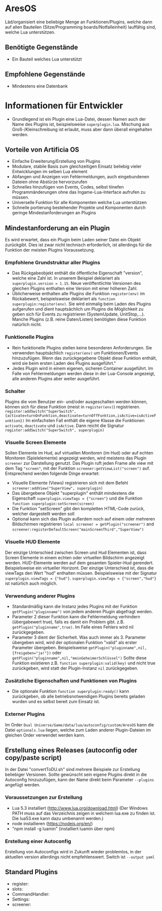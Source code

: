 # AresOS
Läd/organisiert eine beliebige Menge an Funktionen/Plugins, welche dann auf allen Bauteilen
(Sitze/Programming boards/Notfalleinheit) lauffähig sind, welche Lua unterstützen.

## Benötigte Gegenstände
* Ein Bauteil welches Lua unterstützt

## Empfohlene Gegenstände
* Mindestens eine Datenbank


# Informationen für Entwickler

* Grundlegend ist ein Plugin eine Lua-Datei, dessen Namen auch der Name des Plugins ist, beispielsweise
```superplugin.lua```. Mischung aus Groß-/Kleinschreibung ist erlaubt, muss aber dann überall eingehalten werden.

## Vorteile von Artificia OS
* Einfache Erweiterung/Erstellung von Plugins
* Modulare, stabile Basis zum gleichzeitigen Einsatz beliebig vieler Entwicklungen im selben Lua element
* Abfangen und Anzeigen von Fehlermeldungen, auch  eingebundenen Dateien ohne Abstürze hervorzurufen
* Schnelles hinzufügen von Events, Codes, selbst tiinefen Programmänderungen ohne das Ingame-Lua-Interface aufrufen zu müssen.
* Universelle Funktion für alle Komponenten welche Lua unterstützen
* Schnelle portierung bestehender Projekte und Komponenten durch geringe Mindestanforderungen an Plugins

## Mindestanforderung an ein Plugin

Es wird erwartet, dass ein Plugin beim Laden seiner Datei ein Objekt zurückgibt.
Dies ist zwar nicht technisch erforderlich, ist allerdings für die Funktion der meisten Plugins Voraussetzung.

### Empfohlene Grundstruktur aller Plugins
* Das Rückgabeobjekt enthält die öffentliche Eigenschaft "version", welche eine Zahl ist. In unserem Beispiel
deklariert als ```superplugin.version = 1.15```. Neue veröffentlichte Versionen des gleichen Plugins enthalten eine
Version mit einer höheren Zahl.
* Üblicherweise enthalten alle Plugins die Funktion ```register(env)``` im Rückabewert, beispielsweise deklariert als
```function superplugin:register(env)```. Sie wird einmalig beim Laden des Plugins aufgerufen und dient hauptsächlich
um Plugins die Möglichkeit zu geben sich für Events zu registrieren (SystemUpdate, UnitStop,...). Manche Plugins
(z.B. reine Daten/Listen) benötigten diese Funktion natürlich nicht.

### Funktionelle Plugins
* Rein funktionelle Plugins stellen keine besonderen Anforderungen. Sie verwenden hauptsächlich ```register(env)``` um
Funktionen/Events hinzuzufügen. Wenn das zurückgegebene Objekt diese Funktion enthält, wird sie beim ersten Laden
des Plugins ausgeführt."
* Jedes Plugin wird in einem eigenen, sicheren Container ausgeführt. Im Falle von Fehlermeldungen werden diese in der
Lua-Console angezeigt, alle anderen Plugins aber weiter ausgeführt.

### Schalter
Plugins die vom Benutzer ein- und/oder ausgeschalten werden können, können sich für diese Funktion (meist in
```register(env)```) registrieren.
```register:addSwitch("SuperSwitch", {activate=turnOnFunktion,deactivate=turnOffFunktion,isActive=isActiveFunktion})```
Im einfachsten Fall enthält die eigene Klasse die Funktionen ```activate```, ```deactivate``` und ```isActive```. Dann
reicht die Signatur ```register:addSwitch("SuperSwitch", superplugin)```

### Visuelle Screen Elemente
Sollen Elemente im Hud, auf virtuellen Monitoren (im Hud) oder auf echten Monitoren (Spielelemente) angezeigt werden,
wird meistens das Plugin ```screener``` zur Darstellung genutzt. Das Plugin ruft jeden Frame alle view mit dem
Tag ```"screen"```, mit der Funktion ```screener:getViewList("screen")``` auf. Entsprechend werden
folgende Dinge erwartet:
* Visuelle Elemente (Views) registrieren sich mit dem Befehl ```screener:addView("SuperView", superplugin)```
* Das übergebene Objekt "superplugin" enthält mindestens die Eigenschaft ```superplugin.viewTags = {"screen"}``` und
die Funktion ```function superplugin:setScreen(screen)```
* Die Funktion "setScreen" gibt den kompletten HTML-Code zurück, welcher dargestellt werden soll
* Optional kann sich das Plugin außerdem noch auf einem oder mehreren Bildschirmen registrieren
``` local screener = getPlugin("screener") ``` and ```screener:registerDefaultScreen("mainScreenThird","SuperView")```

### Visuelle HUD Elemente
Der einzige Unterschied zwischen Screen und Hud Elementen ist, dass Screen Elemente in einem echten oder virtuellen
Bildschirm angezeigt werden. HUD-Elemente werden auf dem gesamten Spieler-Hud gerendert. Beispielsweise ein virtueller
Horizont. Der einzige Unterschied ist, dass die viewTags den Wert "hud" enthalten müssen. Beispielsweise mit der
Signatur ```superplugin.viewTags = {"hud"}```. ```superplugin.viewTags = {"screen","hud"}``` ist natürlich auch möglich.

### Verwendung anderer Plugins
* Standardmäßig kann die Instanz jedes Plugins mit der Funktion ```getPlugin("pluginname")``` von jedem anderen Plugin
abgefragt werden.
* Parameter 2 dieser Funktion kann die Fehlermeldung verhindern (übergabewert true), falls es damit
ein Problem gibt. z.B. ```getPlugin("pluginname",true)```. Im Falle eines Fehlers wird nil zurückgegeben.
* Parameter 3 dient der Sicherheit. Was auch immer als 3. Parameter übergeben wird, wird der optionalen Funktion
"valid" als erster Parameter übergeben. Beispielsweise ```getPlugin("pluginname",nil,{freigeben="ja!"})``` oder
```getPlugin("pluginname",nil,"meinGeheimerSchlüssel")```
Sollte diese Funktion existieren z.B. ```function superplugin:valid(key)``` und nicht true zurückgeben,
wird statt der Plugin-Instanz ```nil``` zurückgegeben.

### Zusätzliche Eigenschaften und Funktionen von Plugins
* Die optionale Funktion ```function superplugin:ready()``` kann zurückgeben, ob alle betriebsnotwendigen Plugins
bereits geladen wurden und es selbst bereit zum Einsatz ist.

### Externer Plugins
Im Order ```Dual Universe/Game/data/lua/autoconfig/custom/AresOS``` kann die Datei ```optionals.lua``` liegen, welche
zum Laden anderer Plugin-Dateien im gleichen Order verwendet werden kann. 

## Erstellung eines Releases (autoconfig oder copy/paste script)
In der Datei "convertToDU.sh" sind mehrere Beispiele zur Erstellung beliebiger Versionen. Sollte gewünscht
sein eigene Plugins direkt in die Autoconfig hinzuzufügen, kann der Name direkt beim Parameter ```--plugins```
angefügt werden.

### Voraussetzungen zur Erstellung
* Lua 5.3 installiert (http://www.lua.org/download.html)
(Der Windows PATH muss auf das Verzeichnis zeigen in welchem lua.exe zu finden ist. Die lua53.exe kann dazu umbenannt werden.)
* node installieren (https://nodejs.org/en/)
* "npm install -g luamin" (installiert luamin über npm)

### Erstellung einer Autoconfig
Erstellung von Autoconfigs wird in Zukunft wieder problemlos, in der aktuellen version allerdings nicht
empfehlenswert. Switch ist ```--output yaml```

## Standard Plugins
* register:
* slots:
* CommandHandler:
* Settings:
* screener: